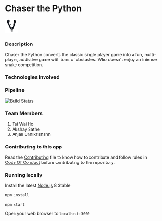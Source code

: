 
# Chaser the Python 

![Image of Snake](./public/snake.png)

### Description 
Chaser the Python converts the classic single player game into a fun, multi-player, addictive game with tons of obstacles. Who doesn't enjoy an intense snake competition. 

### Technologies involved

### Pipeline
[![Build Status](https://dev.azure.com/aunnikrishnan/aunnikrishnan/_apis/build/status/portal-game-hack.Chaser-The-Python?branchName=master)](https://dev.azure.com/aunnikrishnan/aunnikrishnan/_build/latest?definitionId=1&branchName=master)

### Team Members 
1. Tai Wai Ho 
2. Akshay Sathe
3. Anjali Unnikrishann


### Contributing to this app
Read the [Contributing](./CONTRIBUTING.md) file to know how to contribute and follow rules in [Code Of Conduct](./CODE_OF_CONDUCT.md) before contributing to the repository.

### Running locally

Install the latest [Node.js](http://nodejs.org) 8 Stable

`npm install`

`npm start`

Open your web browser to `localhost:3000`

